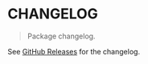 # CHANGELOG

> Package changelog.

See [GitHub Releases](https://github.com/stdlib-js/assert-is-string-array/releases) for the changelog.